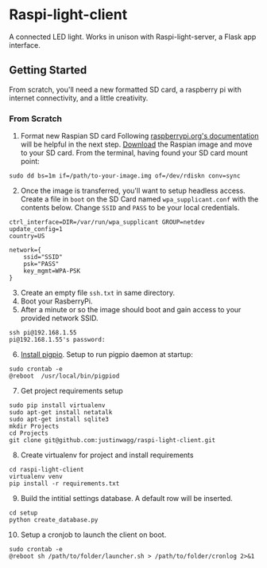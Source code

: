 # Raspi-light-client

A connected LED light. Works in unison with Raspi-light-server, a Flask app interface.

## Getting Started
From scratch, you'll need a new formatted SD card, a raspberry pi with internet connectivity, and a little creativity.

### From Scratch
1. Format new Raspian SD card 
Following [raspberrypi.org's documentation]( https://www.raspberrypi.org/documentation/installation/installing-images/mac.md) will be helpful in the next step. 
[Download](https://www.raspberrypi.org/downloads/raspbian/) the Raspian image and move to your SD card. From the terminal, having found your SD card mount point:
```
sudo dd bs=1m if=/path/to-your-image.img of=/dev/rdiskn conv=sync
```

2. Once the image is transferred, you'll want to setup headless access. Create a file in `boot` on the SD Card named `wpa_supplicant.conf` with the contents below. Change `SSID` and `PASS` to be your local credentials. 
	
```
ctrl_interface=DIR=/var/run/wpa_supplicant GROUP=netdev
update_config=1
country=US
```
```
network={
	ssid="SSID"
	psk="PASS"
	key_mgmt=WPA-PSK
}
```

3. Create an empty file `ssh.txt` in same directory.
4. Boot your RasberryPi.
5. After a minute or so the image should boot and gain access to your provided network SSID.

```
ssh pi@192.168.1.55
pi@192.168.1.55's password:
```
6. [Install pigpio](http://abyz.me.uk/rpi/pigpio/download.html). Setup to run pigpio daemon at startup:

```
sudo crontab -e
@reboot  /usr/local/bin/pigpiod
```

7. Get project requirements setup

```
sudo pip install virtualenv
sudo apt-get install netatalk
sudo apt-get install sqlite3
mkdir Projects
cd Projects
git clone git@github.com:justinwagg/raspi-light-client.git
```

8. Create virtualenv for project and install requirements
	
```
cd raspi-light-client
virtualenv venv
pip install -r requirements.txt
```

9. Build the intitial settings database. A default row will be inserted.

```
cd setup
python create_database.py
```

10. Setup a cronjob to launch the client on boot. 

```
sudo crontab -e
@reboot sh /path/to/folder/launcher.sh > /path/to/folder/cronlog 2>&1
```
